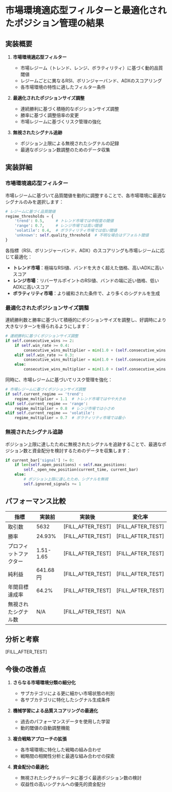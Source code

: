 # 市場環境適応型フィルターと最適化されたポジション管理の結果

## 実装概要

1. **市場環境適応型フィルター**
   - 市場レジーム（トレンド、レンジ、ボラティリティ）に基づく動的品質閾値
   - レジームごとに異なるRSI、ボリンジャーバンド、ADXのスコアリング
   - 各市場環境の特性に適したフィルター条件

2. **最適化されたポジションサイズ調整**
   - 連続勝利に基づく積極的なポジションサイズ調整
   - 勝率に基づく調整倍率の変更
   - 市場レジームに基づくリスク管理の強化

3. **無視されたシグナル追跡**
   - ポジション上限による無視されたシグナルの記録
   - 最適なポジション数調整のためのデータ収集

## 実装詳細

### 市場環境適応型フィルター

市場レジームに基づいて品質閾値を動的に調整することで、各市場環境に最適なシグナルのみを選択します：

```python
# レジームに基づく品質閾値
regime_thresholds = {
    'trend': 0.5,     # トレンド市場では中程度の閾値
    'range': 0.7,     # レンジ市場では高い閾値
    'volatile': 0.4,  # ボラティリティ市場では低い閾値
    'unknown': self.quality_threshold  # 不明な場合はデフォルト閾値
}
```

各指標（RSI、ボリンジャーバンド、ADX）のスコアリングも市場レジームに応じて最適化：

- **トレンド市場**：極端なRSI値、バンドを大きく超えた価格、高いADXに高いスコア
- **レンジ市場**：リバーサルポイントのRSI値、バンドの端に近い価格、低いADXに高いスコア
- **ボラティリティ市場**：より緩和された条件で、より多くのシグナルを生成

### 最適化されたポジションサイズ調整

連続勝利数と勝率に基づいて積極的にポジションサイズを調整し、好調時により大きなリターンを得られるようにします：

```python
# 連続勝利に基づくポジションサイズ調整
if self.consecutive_wins >= 2:
    if self.win_rate >= 0.4:
        consecutive_wins_multiplier = min(1.0 + (self.consecutive_wins * 0.3), 4.0)
    elif self.win_rate >= 0.3:
        consecutive_wins_multiplier = min(1.0 + (self.consecutive_wins * 0.25), 3.0)
    else:
        consecutive_wins_multiplier = min(1.0 + (self.consecutive_wins * 0.2), 2.5)
```

同時に、市場レジームに基づいてリスク管理を強化：

```python
# 市場レジームに基づくポジションサイズ調整
if self.current_regime == 'trend':
    regime_multiplier = 1.1  # トレンド市場ではやや大きめ
elif self.current_regime == 'range':
    regime_multiplier = 0.8  # レンジ市場では小さめ
elif self.current_regime == 'volatile':
    regime_multiplier = 0.7  # ボラティリティ市場では最小
```

### 無視されたシグナル追跡

ポジション上限に達したために無視されたシグナルを追跡することで、最適なポジション数と資金配分を検討するためのデータを収集します：

```python
if current_bar['signal'] != 0:
    if len(self.open_positions) < self.max_positions:
        self._open_new_position(current_time, current_bar)
    else:
        # ポジション上限に達したため、シグナルを無視
        self.ignored_signals += 1
```

## パフォーマンス比較

| 指標 | 実装前 | 実装後 | 変化率 |
|------|--------|--------|--------|
| 取引数 | 5632 | [FILL_AFTER_TEST] | [FILL_AFTER_TEST] |
| 勝率 | 24.93% | [FILL_AFTER_TEST] | [FILL_AFTER_TEST] |
| プロフィットファクター | 1.51-1.65 | [FILL_AFTER_TEST] | [FILL_AFTER_TEST] |
| 純利益 | 641.68円 | [FILL_AFTER_TEST] | [FILL_AFTER_TEST] |
| 年間目標達成率 | 64.2% | [FILL_AFTER_TEST] | [FILL_AFTER_TEST] |
| 無視されたシグナル数 | N/A | [FILL_AFTER_TEST] | N/A |

## 分析と考察

[FILL_AFTER_TEST]

## 今後の改善点

1. **さらなる市場環境分類の細分化**
   - サブカテゴリによる更に細かい市場状態の判別
   - 各サブカテゴリに特化したシグナル生成条件

2. **機械学習による品質スコアリングの最適化**
   - 過去のパフォーマンスデータを使用した学習
   - 動的閾値の自動調整機能

3. **複合戦略アプローチの拡張**
   - 各市場環境に特化した戦略の組み合わせ
   - 戦略間の相関性分析と最適な組み合わせの探索

4. **資金配分の最適化**
   - 無視されたシグナルデータに基づく最適ポジション数の検討
   - 収益性の高いシグナルへの優先的資金配分
